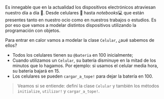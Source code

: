 Es innegable que en la actualidad los dispositivos electrónicos atraviesan nuestro día a día :electric_plug:. Desde celulares :iphone: hasta _notebooks_:computer: que están presentes tanto en nuestro ocio como en nuestros trabajos o estudios. Es por eso que vamos a modelar distintos dispositivos utilizando la programación con objetos. 

Para entrar en calor vamos a modelar la clase `Celular`, ¿aué sabemos de ellos?

* Todos los celulares tienen su `@bateria` en 100 inicialmente;
* Cuando utilizamos un `Celular`, su batería disminuye en la mitad de los minutos que lo hagamos. Por ejemplo: si usamos el celular media hora, su batería bajará en 15. 
* Los celulares se pueden `cargar_a_tope!` para dejar la batería en 100. 

> Veamos si se entiende: definí la clase `Celular` y también los métodos `initialize`, `utilizar!` y `cargar_a_tope!`.